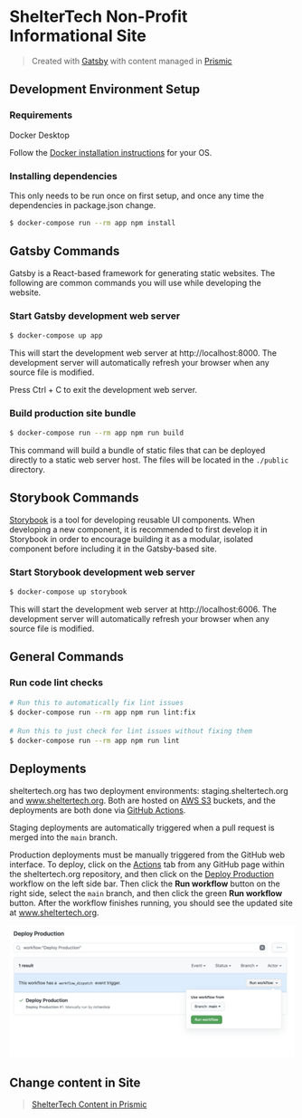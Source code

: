 # ShelterTech Non-Profit Informational Site

> Created with [Gatsby](https://www.gatsbyjs.org/) with content managed in [Prismic](https://prismic.io)


## Development Environment Setup

### Requirements

Docker Desktop

Follow the [Docker installation instructions](https://www.docker.com/get-started) for your OS.

### Installing dependencies

This only needs to be run once on first setup, and once any time the
dependencies in package.json change.

```sh
$ docker-compose run --rm app npm install
```


## Gatsby Commands

Gatsby is a React-based framework for generating static websites. The following
are common commands you will use while developing the website.

### Start Gatsby development web server

```sh
$ docker-compose up app
```

This will start the development web server at http://localhost:8000. The
development server will automatically refresh your browser when any source file
is modified.

Press Ctrl + C to exit the development web server.

### Build production site bundle

```sh
$ docker-compose run --rm app npm run build
```

This command will build a bundle of static files that can be deployed directly
to a static web server host. The files will be located in the `./public`
directory.


## Storybook Commands

[Storybook](https://storybook.js.org/) is a tool for developing reusable UI
components. When developing a new component, it is recommended to first develop
it in Storybook in order to encourage building it as a modular, isolated component
before including it in the Gatsby-based site.

### Start Storybook development web server

```sh
$ docker-compose up storybook
```

This will start the development web server at http://localhost:6006. The
development server will automatically refresh your browser when any source file
is modified.


## General Commands

### Run code lint checks

```sh
# Run this to automatically fix lint issues
$ docker-compose run --rm app npm run lint:fix

# Run this to just check for lint issues without fixing them
$ docker-compose run --rm app npm run lint
```


## Deployments

sheltertech.org has two deployment environments: staging.sheltertech.org and
www.sheltertech.org. Both are hosted on [AWS S3](https://aws.amazon.com/s3/)
buckets, and the deployments are both done via
[GitHub Actions](https://docs.github.com/en/actions).

Staging deployments are automatically triggered when a pull request is merged
into the `main` branch.

Production deployments must be manually triggered from the GitHub web interface.
To deploy, click on the
[Actions](https://github.com/ShelterTechSF/sheltertech.org/actions) tab from any
GitHub page within the sheltertech.org repository, and then click on the
[Deploy Production](https://github.com/ShelterTechSF/sheltertech.org/actions?query=workflow%3A%22Deploy+Production%22)
workflow on the left side bar. Then click the **Run workflow** button on the
right side, select the `main` branch, and then click the green **Run workflow**
button. After the workflow finishes running, you should see the updated site at
www.sheltertech.org.

![Deploy Production](./docs/deploy-production.png)


## Change content in Site

> [ShelterTech Content in Prismic](https://sheltertech.prismic.io/)

